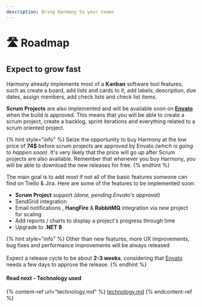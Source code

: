 ```yaml
---
description: Bring Harmony to your teams
---
```


# 🛣 Roadmap

## Expect to grow fast

Harmony already implements most of a **Kanban** software tool features, such as create a board, add lists and cards to it, add labels, description, due dates, assign members, add check lists and check list items.

**Scrum Projects** are also implemented and will be available soon on [**Envato**](https://codecanyon.net/item/harmony-project-management-tool/49138488) when the build is approved. This means that you will be able to create a scrum project, create a backlog, sprint iterations and everything related to a scrum oriented project.

{% hint style="info" %}
Seize the opportunity to buy Harmony at the low price of **74$** before scrum projects are approved by Envato _(which is going to happen soon)_. It's very likely that the price will go up after Scrum projects are also available. Remember that whenever you buy Harmony, you will be able to download the new releases for free.
{% endhint %}

The main goal is to add most if not all of the basic features someone can find on Trello & Jira. Here are some of the features to be implemented soon:

* **Scrum Project** support _(done, pending Envato's approval)_
* SendGrid integration
* Email notifications , **HangFire** & **RabbitMQ** integration via new project for scaling&#x20;
* Add reports / charts to display a project's progress through time
* Upgrade to **.NET 8**

{% hint style="info" %}
Other than new features, more UX improvements, bug fixes and performance improvements will be always released\
\
Expect a release cycle to be about **2-3 weeks**, considering that [Envato](https://codecanyon.net/item/harmony-project-management-tool/49138488) needs a few days to approve the release.
{% endhint %}

#### Read next - Technology used

{% content-ref url="technology.md" %}
[technology.md](technology.md)
{% endcontent-ref %}
